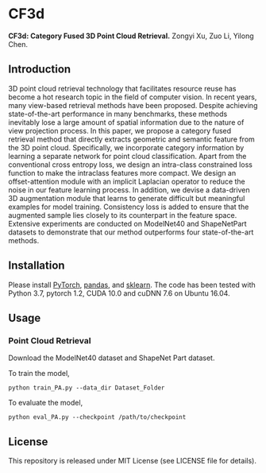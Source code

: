 # CF3d
**CF3d: Category Fused 3D Point Cloud Retrieval.** 
Zongyi Xu, Zuo Li, Yilong Chen.

## Introduction
3D point cloud retrieval technology that facilitates resource reuse has become a hot research topic in the field of computer vision. In recent years, many view-based retrieval methods have been proposed. Despite achieving state-of-the-art performance in many benchmarks, these methods inevitably lose a large amount of spatial information due to the nature of view projection process. In this paper, we propose a category fused retrieval method that directly extracts geometric and semantic feature from the 3D point cloud. Specifically, we incorporate category information by learning a separate network for point cloud classification. Apart from the conventional cross entropy loss, we design
an intra-class constrained loss function to make the intraclass features more compact. We design an offset-attention module with an implicit Laplacian operator to reduce the noise in our feature learning process. In addition, we devise a
data-driven 3D augmentation module that learns to generate difficult but meaningful examples for model training. Consistency loss is added to ensure that the augmented sample lies closely to its counterpart in the feature space. Extensive experiments are conducted on ModelNet40 and ShapeNetPart datasets to demonstrate that our method outperforms four state-of-the-art methods.


## Installation
Please install [PyTorch](https://pytorch.org/), [pandas](https://pandas.pydata.org/), and [sklearn](https://scikit-learn.org/).
The code has been tested with Python 3.7, pytorch 1.2, CUDA 10.0 and cuDNN 7.6 on Ubuntu 16.04.

## Usage
### Point Cloud Retrieval

Download the ModelNet40 dataset and ShapeNet Part dataset. 

To train the model,
```
python train_PA.py --data_dir Dataset_Folder
```

To evaluate the model,
```
python eval_PA.py --checkpoint /path/to/checkpoint 
```

## License
This repository is released under MIT License (see LICENSE file for details).



